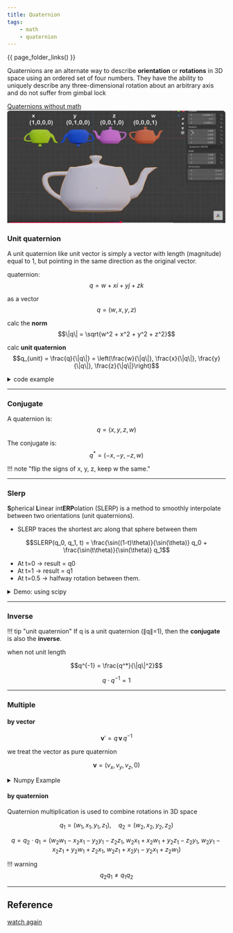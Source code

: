 ```yaml
---
title: Quaternion
tags:
    - math
    - quaternion
---
```

{{ page_folder_links() }}

Quaternions are an alternate way to describe **orientation** or **rotations** in 3D space using an ordered set of four numbers. They have the ability to uniquely describe any three-dimensional rotation about an arbitrary axis and do not suffer from gimbal lock


[Quaternions without math](https://youtu.be/1yoFjjJRnLY)
![alt text](image.png)


### Unit quaternion
A unit quaternion like unit vector is simply a vector with length (magnitude) equal to 1, but pointing in the same direction as the original vector.

quaternion:
$$q = w + xi + yj + zk$$

as a vector
$$q = (w, x, y, z)$$

calc the **norm**
$$\|q\| = \sqrt{w^2 + x^2 + y^2 + z^2}$$

calc **unit quaternion**
$$q_{unit} = \frac{q}{\|q\|} = \left(\frac{w}{\|q\|}, \frac{x}{\|q\|}, \frac{y}{\|q\|}, \frac{z}{\|q\|}\right)$$


<details>
    <summary>code example</summary>

```python
--8<-- "docs/Robotics/math/quaterniion/code/unit_quaternion.py"
```
</details>



---

### Conjugate
A quaternion is:
$$q = (x, y, z, w)$$

The conjugate is:
$$q^* = (-x, -y, -z, w)$$

!!! note "flip the signs of x, y, z, keep w the same."
     
---

### Slerp
**S**pherical **L**inear int**ERP**olation (SLERP) is a method to smoothly interpolate between two orientations (unit quaternions).
- SLERP traces the shortest arc along that sphere between them


$$SLERP(q_0, q_1, t) = \frac{\sin((1-t)\theta)}{\sin(\theta)} q_0 + \frac{\sin(t\theta)}{\sin(\theta)} q_1$$

- At t=0 → result = q0
- At t=1 → result = q1
- At t=0.5 → halfway rotation between them.

<details>
    <summary>Demo: using scipy</summary>

```python
--8<-- "docs/Robotics/math/quaterniion/code/slerp.py"
```
</details>



---

### Inverse

!!! tip "unit quaternion"
     If q is a unit quaternion (∥q∥=1), then the **conjugate** is also the **inverse**.


when not unit length

$$q^{-1} = \frac{q^*}{\|q\|^2}$$

$$q \cdot q^{-1} = 1$$

---

### Multiple
#### by vector

$$\mathbf{v}' = q \, \mathbf{v} \, q^{-1}$$

we treat the vector as pure quaternion

$$\mathbf{v} = (v_x, v_y, v_z, 0)$$


<details>
    <summary>Numpy Example</summary>

```python
--8<-- "docs/Robotics/math/quaterniion/code/multiple.py"
```
</details>


#### by quaternion

Quaternion multiplication is used to combine rotations in 3D space

$$q_1 = (w_1, x_1, y_1, z_1), \quad q_2 = (w_2, x_2, y_2, z_2)$$

$$q = q_2 \cdot q_1 = 
\Big( 
w_2 w_1 - x_2 x_1 - y_2 y_1 - z_2 z_1, \;
w_2 x_1 + x_2 w_1 + y_2 z_1 - z_2 y_1, \;
w_2 y_1 - x_2 z_1 + y_2 w_1 + z_2 x_1, \;
w_2 z_1 + x_2 y_1 - y_2 x_1 + z_2 w_1
\Big)$$


!!! warning 
    $$q_2 q_1 \neq q_1 q_2$$
     
---

## Reference
[watch again](https://youtu.be/jTgdKoQv738)